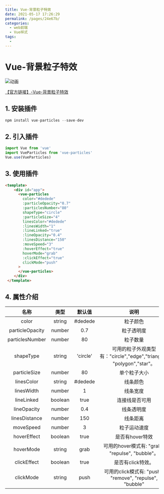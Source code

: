 ```yaml
---
title: Vue-背景粒子特效
date: 2021-05-17 17:26:29
permalink: /pages/24e67b/
categories:
  - web前端
  - Vue样式
tags:
  - 
---
```

# Vue-背景粒子特效

![动画](https://pupperc.com/img/20210518094500.gif)

[【官方链接】-Vue-背景粒子特效  ](https://vue-particles.netlify.app/) 

## 1. 安装插件

```js
npm install vue-particles --save-dev
```

## 2. 引入插件

```js
import Vue from 'vue'
import VueParticles from 'vue-particles'
Vue.use(VueParticles)
```

## 3. 使用插件

```html
<template>
    <div id="app">
      <vue-particles
        color="#dedede"
        :particleOpacity="0.7"
        :particlesNumber="80"
        shapeType="circle"
        :particleSize="4"
        linesColor="#dedede"
        :linesWidth="1"
        :lineLinked="true"
        :lineOpacity="0.4"
        :linesDistance="150"
        :moveSpeed="3"
        :hoverEffect="true"
        hoverMode="grab"
        :clickEffect="true"
        clickMode="push"
      >
      </vue-particles>
    </div>
 </template>
```

## 4. 属性介绍

|      名称       |  类型   |  默认值  |                             说明                             |
| :-------------: | :-----: | :------: | :----------------------------------------------------------: |
|      color      | string  | #dedede  |                           粒子颜色                           |
| particleOpacity | number  |   0.7    |                          粒子透明度                          |
| particlesNumber | number  |    80    |                           粒子数量                           |
|    shapeType    | string  | 'circle' | 可用的粒子外观类型有："circle","edge","triangle", "polygon","star"。 |
|  particleSize   | number  |    80    |                         单个粒子大小                         |
|   linesColor    | string  | #dedede  |                           线条颜色                           |
|   linesWidth    | number  |    1     |                           线条宽度                           |
|   lineLinked    | boolean |   true   |                        连接线是否可用                        |
|   lineOpacity   | number  |   0.4    |                          线条透明度                          |
|  linesDistance  | number  |   150    |                           线条距离                           |
|    moveSpeed    | number  |    3     |                         粒子运动速度                         |
|   hoverEffect   | boolean |   true   |                       是否有hover特效                        |
|    hoverMode    | string  |   grab   |       可用的hover模式有: "grab", "repulse", "bubble"。       |
|   clickEffect   | boolean |   true   |                      是否有click特效。                       |
|    clickMode    | string  |   push   |   可用的click模式有: "push", "remove", "repulse", "bubble"   |



